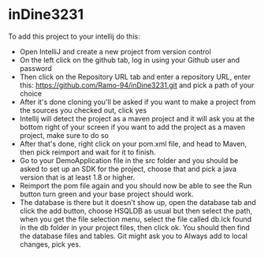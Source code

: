 # inDine3231

To add this project to your intellij do this:
* Open IntelliJ and create a new project from version control
* On the left click on the github tab, log in using your Github user and password
* Then click on the Repository URL tab and enter a repository URL, enter this: https://github.com/Ramo-94/inDine3231.git and pick a path of your choice
* After it's done cloning you'll be asked if you want to make a project from the sources you checked out, click yes
* Intellij will detect the project as a maven project and it will ask you at the bottom right of your screen if you want to add the project as a maven project, make sure to do so
* After that's done, right click on your pom.xml file, and head to Maven, then pick reimport and wait for it to finish.
* Go to your DemoApplication file in the src folder and you should be asked to set up an SDK for the project, choose that and pick a java version that is at least 1.8 or higher.
* Reimport the pom file again and you should now be able to see the Run button turn green and your base project should work.
* The database is there but it doesn't show up, open the database tab and click the add button, choose HSQLDB as usual but then select the path, when you get the file selection menu, select the file called db.lck found in the db folder in your project files, then click ok. You should then find the database files and tables.
Git might ask you to Always add to local changes, pick yes.
